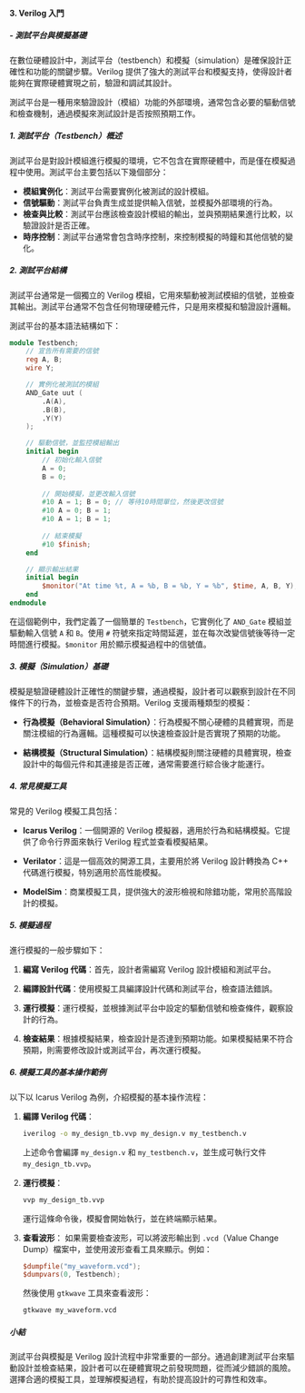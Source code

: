 #### 3. **Verilog 入門**  
##### - 測試平台與模擬基礎

在數位硬體設計中，測試平台（testbench）和模擬（simulation）是確保設計正確性和功能的關鍵步驟。Verilog 提供了強大的測試平台和模擬支持，使得設計者能夠在實際硬體實現之前，驗證和調試其設計。

測試平台是一種用來驗證設計（模組）功能的外部環境，通常包含必要的驅動信號和檢查機制，通過模擬來測試設計是否按照預期工作。

##### 1. **測試平台（Testbench）概述**

測試平台是對設計模組進行模擬的環境，它不包含在實際硬體中，而是僅在模擬過程中使用。測試平台主要包括以下幾個部分：

- **模組實例化**：測試平台需要實例化被測試的設計模組。
- **信號驅動**：測試平台負責生成並提供輸入信號，並模擬外部環境的行為。
- **檢查與比較**：測試平台應該檢查設計模組的輸出，並與預期結果進行比較，以驗證設計是否正確。
- **時序控制**：測試平台通常會包含時序控制，來控制模擬的時鐘和其他信號的變化。

##### 2. **測試平台結構**

測試平台通常是一個獨立的 Verilog 模組，它用來驅動被測試模組的信號，並檢查其輸出。測試平台通常不包含任何物理硬體元件，只是用來模擬和驗證設計邏輯。

測試平台的基本語法結構如下：

```verilog
module Testbench;
    // 宣告所有需要的信號
    reg A, B;
    wire Y;

    // 實例化被測試的模組
    AND_Gate uut (
        .A(A),
        .B(B),
        .Y(Y)
    );

    // 驅動信號，並監控模組輸出
    initial begin
        // 初始化輸入信號
        A = 0;
        B = 0;
        
        // 開始模擬，並更改輸入信號
        #10 A = 1; B = 0; // 等待10時間單位，然後更改信號
        #10 A = 0; B = 1;
        #10 A = 1; B = 1;
        
        // 結束模擬
        #10 $finish;
    end

    // 顯示輸出結果
    initial begin
        $monitor("At time %t, A = %b, B = %b, Y = %b", $time, A, B, Y);
    end
endmodule
```

在這個範例中，我們定義了一個簡單的 `Testbench`，它實例化了 `AND_Gate` 模組並驅動輸入信號 `A` 和 `B`。使用 `#` 符號來指定時間延遲，並在每次改變信號後等待一定時間進行模擬。`$monitor` 用於顯示模擬過程中的信號值。

##### 3. **模擬（Simulation）基礎**

模擬是驗證硬體設計正確性的關鍵步驟，通過模擬，設計者可以觀察到設計在不同條件下的行為，並檢查是否符合預期。Verilog 支援兩種類型的模擬：

- **行為模擬（Behavioral Simulation）**：行為模擬不關心硬體的具體實現，而是關注模組的行為邏輯。這種模擬可以快速檢查設計是否實現了預期的功能。
  
- **結構模擬（Structural Simulation）**：結構模擬則關注硬體的具體實現，檢查設計中的每個元件和其連接是否正確，通常需要進行綜合後才能運行。

##### 4. **常見模擬工具**

常見的 Verilog 模擬工具包括：

- **Icarus Verilog**：一個開源的 Verilog 模擬器，適用於行為和結構模擬。它提供了命令行界面來執行 Verilog 程式並查看模擬結果。
  
- **Verilator**：這是一個高效的開源工具，主要用於將 Verilog 設計轉換為 C++ 代碼進行模擬，特別適用於高性能模擬。
  
- **ModelSim**：商業模擬工具，提供強大的波形檢視和除錯功能，常用於高階設計的模擬。

##### 5. **模擬過程**

進行模擬的一般步驟如下：

1. **編寫 Verilog 代碼**：首先，設計者需編寫 Verilog 設計模組和測試平台。
   
2. **編譯設計代碼**：使用模擬工具編譯設計代碼和測試平台，檢查語法錯誤。
   
3. **運行模擬**：運行模擬，並根據測試平台中設定的驅動信號和檢查條件，觀察設計的行為。
   
4. **檢查結果**：根據模擬結果，檢查設計是否達到預期功能。如果模擬結果不符合預期，則需要修改設計或測試平台，再次運行模擬。

##### 6. **模擬工具的基本操作範例**

以下以 Icarus Verilog 為例，介紹模擬的基本操作流程：

1. **編譯 Verilog 代碼**：
   ```bash
   iverilog -o my_design_tb.vvp my_design.v my_testbench.v
   ```
   上述命令會編譯 `my_design.v` 和 `my_testbench.v`，並生成可執行文件 `my_design_tb.vvp`。

2. **運行模擬**：
   ```bash
   vvp my_design_tb.vvp
   ```
   運行這條命令後，模擬會開始執行，並在終端顯示結果。

3. **查看波形**：
   如果需要檢查波形，可以將波形輸出到 `.vcd`（Value Change Dump）檔案中，並使用波形查看工具來顯示。例如：
   ```verilog
   $dumpfile("my_waveform.vcd");
   $dumpvars(0, Testbench);
   ```

   然後使用 `gtkwave` 工具來查看波形：
   ```bash
   gtkwave my_waveform.vcd
   ```

##### 小結

測試平台與模擬是 Verilog 設計流程中非常重要的一部分。通過創建測試平台來驅動設計並檢查結果，設計者可以在硬體實現之前發現問題，從而減少錯誤的風險。選擇合適的模擬工具，並理解模擬過程，有助於提高設計的可靠性和效率。